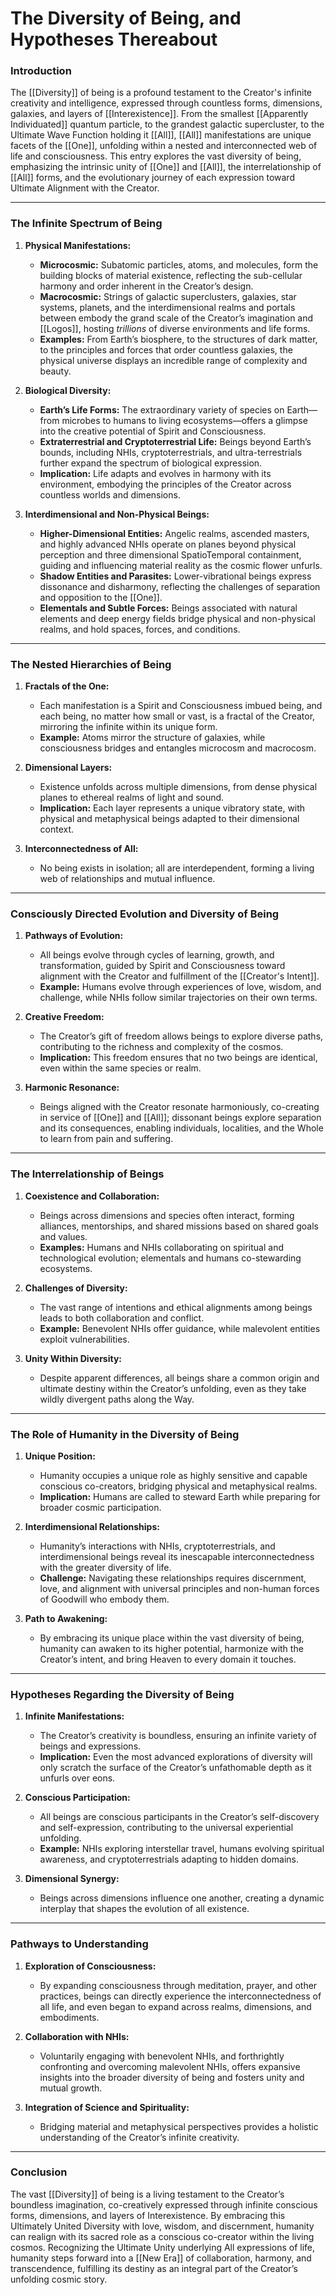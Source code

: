 # The Diversity of Being, and Hypotheses Thereabout

### **Introduction**

The [[Diversity]] of being is a profound testament to the Creator's infinite creativity and intelligence, expressed through countless forms, dimensions, galaxies, and layers of [[Interexistence]]. From the smallest [[Apparently Individuated]] quantum particle, to the grandest galactic supercluster, to the Ultimate Wave Function holding it [[All]], [[All]] manifestations are unique facets of the [[One]], unfolding within a nested and interconnected web of life and consciousness. This entry explores the vast diversity of being, emphasizing the intrinsic unity of [[One]] and [[All]], the interrelationship of [[All]] forms, and the evolutionary journey of each expression toward Ultimate Alignment with the Creator.

---

### **The Infinite Spectrum of Being**

1. **Physical Manifestations:**
    
    - **Microcosmic:** Subatomic particles, atoms, and molecules, form the building blocks of material existence, reflecting the sub-cellular harmony and order inherent in the Creator’s design.
    - **Macrocosmic:** Strings of galactic superclusters, galaxies, star systems, planets, and the interdimensional realms and portals between embody the grand scale of the Creator’s imagination and [[Logos]], hosting *trillions* of diverse environments and life forms.
    - **Examples:** From Earth’s biosphere, to the structures of dark matter, to the principles and forces that order countless galaxies, the physical universe displays an incredible range of complexity and beauty.
2. **Biological Diversity:**
    
    - **Earth’s Life Forms:** The extraordinary variety of species on Earth—from microbes to humans to living ecosystems—offers a glimpse into the creative potential of Spirit and Consciousness.
    - **Extraterrestrial and Cryptoterrestrial Life:** Beings beyond Earth’s bounds, including NHIs, cryptoterrestrials, and ultra-terrestrials further expand the spectrum of biological expression.
    - **Implication:** Life adapts and evolves in harmony with its environment, embodying the principles of the Creator across countless worlds and dimensions.
3. **Interdimensional and Non-Physical Beings:**
    
    - **Higher-Dimensional Entities:** Angelic realms, ascended masters, and highly advanced  NHIs operate on planes beyond physical perception and three dimensional SpatioTemporal containment, guiding and influencing material reality as the cosmic flower unfurls.
    - **Shadow Entities and Parasites:** Lower-vibrational beings express dissonance and disharmony, reflecting the challenges of separation and opposition to the [[One]].
    - **Elementals and Subtle Forces:** Beings associated with natural elements and deep energy fields bridge physical and non-physical realms, and hold spaces, forces, and conditions.

---

### **The Nested Hierarchies of Being**

1. **Fractals of the One:**
    
    - Each manifestation is a Spirit and Consciousness imbued being, and each being, no matter how small or vast, is a fractal of the Creator, mirroring the infinite within its unique form.
    - **Example:** Atoms mirror the structure of galaxies, while consciousness bridges and entangles microcosm and macrocosm.
2. **Dimensional Layers:**
    
    - Existence unfolds across multiple dimensions, from dense physical planes to ethereal realms of light and sound.
    - **Implication:** Each layer represents a unique vibratory state, with physical and metaphysical beings adapted to their dimensional context.
3. **Interconnectedness of All:**
    
    - No being exists in isolation; all are interdependent, forming a living web of relationships and mutual influence.

---

### **Consciously Directed Evolution and Diversity of Being**

1. **Pathways of Evolution:**
    
    - All beings evolve through cycles of learning, growth, and transformation, guided by Spirit and Consciousness toward alignment with the Creator and fulfillment of the [[Creator's Intent]].
    - **Example:** Humans evolve through experiences of love, wisdom, and challenge, while NHIs follow similar trajectories on their own terms.
2. **Creative Freedom:**
    
    - The Creator’s gift of freedom allows beings to explore diverse paths, contributing to the richness and complexity of the cosmos.
    - **Implication:** This freedom ensures that no two beings are identical, even within the same species or realm.
3. **Harmonic Resonance:**
    
    - Beings aligned with the Creator resonate harmoniously, co-creating in service of [[One]] and [[All]]; dissonant beings explore separation and its consequences, enabling individuals, localities, and the Whole to learn from pain and suffering.

---

### **The Interrelationship of Beings**

1. **Coexistence and Collaboration:**
    
    - Beings across dimensions and species often interact, forming alliances, mentorships, and shared missions based on shared goals and values.
    - **Examples:** Humans and NHIs collaborating on spiritual and technological evolution; elementals and humans co-stewarding ecosystems.
2. **Challenges of Diversity:**
    
    - The vast range of intentions and ethical alignments among beings leads to both collaboration and conflict.
    - **Example:** Benevolent NHIs offer guidance, while malevolent entities exploit vulnerabilities.
3. **Unity Within Diversity:**
    
    - Despite apparent differences, all beings share a common origin and ultimate destiny within the Creator’s unfolding, even as they take wildly divergent paths along the Way. 

---

### **The Role of Humanity in the Diversity of Being**

1. **Unique Position:**
    
    - Humanity occupies a unique role as highly sensitive and capable conscious co-creators, bridging physical and metaphysical realms.
    - **Implication:** Humans are called to steward Earth while preparing for broader cosmic participation.
2. **Interdimensional Relationships:**
    
    - Humanity’s interactions with NHIs, cryptoterrestrials, and interdimensional beings reveal its inescapable interconnectedness with the greater diversity of life.
    - **Challenge:** Navigating these relationships requires discernment, love, and alignment with universal principles and non-human forces of Goodwill who embody them.
3. **Path to Awakening:**
    
    - By embracing its unique place within the vast diversity of being, humanity can awaken to its higher potential, harmonize with the Creator’s intent, and bring Heaven to every domain it touches.

---

### **Hypotheses Regarding the Diversity of Being**

1. **Infinite Manifestations:**
    
    - The Creator’s creativity is boundless, ensuring an infinite variety of beings and expressions.
    - **Implication:** Even the most advanced explorations of diversity will only scratch the surface of the Creator’s unfathomable depth as it unfurls over eons.
2. **Conscious Participation:**
    
    - All beings are conscious participants in the Creator’s self-discovery and self-expression, contributing to the universal experiential unfolding.
    - **Example:** NHIs exploring interstellar travel, humans evolving spiritual awareness, and cryptoterrestrials adapting to hidden domains.
3. **Dimensional Synergy:**
    
    - Beings across dimensions influence one another, creating a dynamic interplay that shapes the evolution of all existence.

---

### **Pathways to Understanding**

1. **Exploration of Consciousness:**
    
    - By expanding consciousness through meditation, prayer, and other practices, beings can directly experience the interconnectedness of all life, and even began to expand across realms, dimensions, and embodiments.
2. **Collaboration with NHIs:**
    
    - Voluntarily engaging with benevolent NHIs, and forthrightly confronting and overcoming malevolent NHIs, offers expansive insights into the broader diversity of being and fosters unity and mutual growth.
3. **Integration of Science and Spirituality:**
    
    - Bridging material and metaphysical perspectives provides a holistic understanding of the Creator’s infinite creativity.

---

### **Conclusion**

The vast [[Diversity]] of being is a living testament to the Creator’s boundless imagination, co-creatively expressed through infinite conscious forms, dimensions, and layers of Interexistence. By embracing this Ultimately United Diversity with love, wisdom, and discernment, humanity can realign with its sacred role as a conscious co-creator within the living cosmos. Recognizing the Ultimate Unity underlying All expressions of life, humanity steps forward into a [[New Era]] of collaboration, harmony, and transcendence, fulfilling its destiny as an integral part of the Creator’s unfolding cosmic story.

